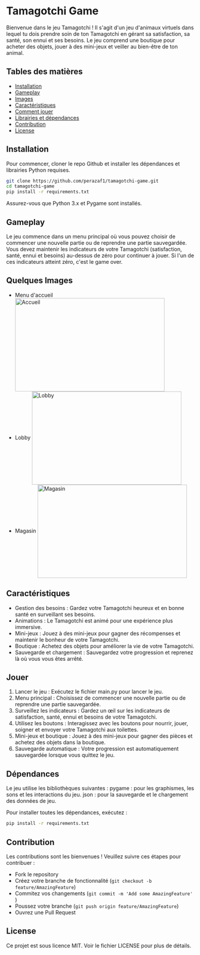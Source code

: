 # Tamagotchi Game

Bienvenue dans le jeu Tamagotchi ! Il s'agit d'un jeu d'animaux virtuels dans lequel tu dois prendre soin de ton Tamagotchi en gérant sa satisfaction, sa santé, son ennui et ses besoins. Le jeu comprend une boutique pour acheter des objets, jouer à des mini-jeux et veiller au bien-être de ton animal.

## Tables des matières

- [Installation](#installation)
- [Gameplay](#gameplay)
- [Images](#images)
- [Caractéristiques](#caractéristiques)
- [Comment jouer](#jouer)
- [Librairies et dépendances](#dépendances)
- [Contribution](#contributiion)
- [License](#license)

## Installation

Pour commencer, cloner le repo Github et installer les dépendances et librairies Python requises.

```sh
git clone https://github.com/perazaf1/tamagotchi-game.git
cd tamagotchi-game
pip install -r requirements.txt
```

Assurez-vous que Python 3.x et Pygame sont installés.

## Gameplay
Le jeu commence dans un menu principal où vous pouvez choisir de commencer une nouvelle partie ou de reprendre une partie sauvegardée. Vous devez maintenir les indicateurs de votre Tamagotchi (satisfaction, santé, ennui et besoins) au-dessus de zéro pour continuer à jouer. Si l'un de ces indicateurs atteint zéro, c'est le game over.

## Quelques Images
- Menu d'accueil <img align="center" height = "250px" width = "400px" alt="Accueil" src = "https://github.com/perazaf1/tamagotchi-game/assets/80415605/e1488508-07f3-494e-acd6-5b76ee3f26da">
- Lobby <img align="center" height = "250px" width = "400px" alt="Lobby" src = "https://github.com/perazaf1/tamagotchi-game/assets/80415605/af938607-1de6-4da8-8e10-45612c8eb5aa">
- Magasin <img align="center" height = "250px" width = "400px" alt="Magasin" src = "https://github.com/perazaf1/tamagotchi-game/assets/80415605/8d12e282-dbc5-4ccb-8ae3-08ac6111b632">



## Caractéristiques
- Gestion des besoins : Gardez votre Tamagotchi heureux et en bonne santé en surveillant ses besoins.
- Animations : Le Tamagotchi est animé pour une expérience plus immersive.
- Mini-jeux : Jouez à des mini-jeux pour gagner des récompenses et maintenir le bonheur de votre Tamagotchi.
- Boutique : Achetez des objets pour améliorer la vie de votre Tamagotchi.
- Sauvegarde et chargement : Sauvegardez votre progression et reprenez là où vous vous êtes arrêté.

## Jouer 

1. Lancer le jeu : Exécutez le fichier main.py pour lancer le jeu.
2. Menu principal : Choisissez de commencer une nouvelle partie ou de reprendre une partie sauvegardée.
3. Surveillez les indicateurs : Gardez un œil sur les indicateurs de satisfaction, santé, ennui et besoins de votre Tamagotchi.
4. Utilisez les boutons : Interagissez avec les boutons pour nourrir, jouer, soigner et envoyer votre Tamagotchi aux toilettes.
5. Mini-jeux et boutique : Jouez à des mini-jeux pour gagner des pièces et achetez des objets dans la boutique.
6. Sauvegarde automatique : Votre progression est automatiquement sauvegardée lorsque vous quittez le jeu.

## Dépendances

Le jeu utilise les bibliothèques suivantes :
pygame : pour les graphismes, les sons et les interactions du jeu.
json : pour la sauvegarde et le chargement des données de jeu.

Pour installer toutes les dépendances, exécutez :
```sh
pip install -r requirements.txt
```

## Contribution

Les contributions sont les bienvenues ! Veuillez suivre ces étapes pour contribuer :

- Fork le repository
- Créez votre branche de fonctionnalité (``` git checkout -b feature/AmazingFeature ```)
- Commitez vos changements (```git commit -m 'Add some AmazingFeature' ```)
- Poussez votre branche (```git push origin feature/AmazingFeature```)
- Ouvrez une Pull Request

## License
Ce projet est sous licence MIT. Voir le fichier LICENSE pour plus de détails.